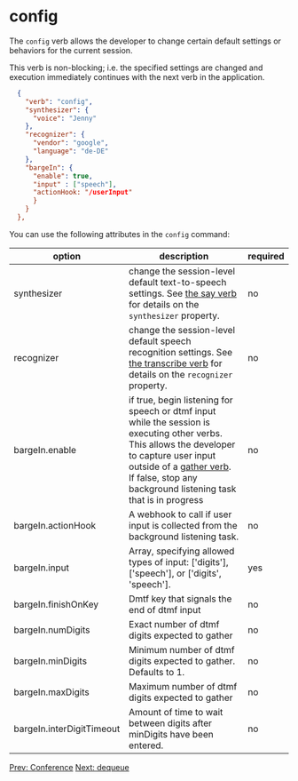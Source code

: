 # config

The `config` verb allows the developer to change certain default settings or behaviors for the current session.  

This verb is non-blocking; i.e. the specified settings are changed and execution immediately continues with the next verb in the application.

```json
  {
    "verb": "config",
    "synthesizer": {
      "voice": "Jenny"
    },
    "recognizer": {
      "vendor": "google",
      "language": "de-DE"
    },
    "bargeIn": {
      "enable": true,
      "input" : ["speech"],
      "actionHook: "/userInput"
      }
    }
  },
```
You can use the following attributes in the `config` command:

| option        | description | required  |
| ------------- |-------------| -----|
| synthesizer | change the session-level default text-to-speech settings. See [the say verb](/docs/webhooks/say) for details on the `synthesizer` property.| no |
| recognizer | change the session-level default speech recognition settings. See [the transcribe verb](/docs/webhooks/transcribe) for details on the `recognizer` property.| no |
| bargeIn.enable| if true, begin listening for speech or dtmf input while the session is executing other verbs.  This allows the developer to capture user input outside of a [gather verb](/docs/webhooks/gather).  If false, stop any background listening task that is in progress| no|
| bargeIn.actionHook | A webhook to call if user input is collected from the background listening task.| no |
| bargeIn.input |Array, specifying allowed types of input: ['digits'], ['speech'], or ['digits', 'speech']. | yes |
| bargeIn.finishOnKey | Dmtf key that signals the end of dtmf input | no |
| bargeIn.numDigits | Exact number of dtmf digits expected to gather | no |
| bargeIn.minDigits | Minimum number of dtmf digits expected to gather.  Defaults to 1. | no |
| bargeIn.maxDigits | Maximum number of dtmf digits expected to gather | no |
| bargeIn.interDigitTimeout | Amount of time to wait between digits after minDigits have been entered.| no |




<p class="flex">
<a href="/docs/webhooks/conference">Prev: Conference</a>
<a href="/docs/webhooks/dequeue">Next: dequeue</a>
</p>
